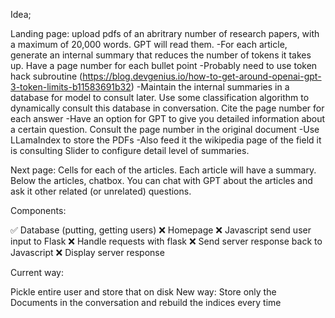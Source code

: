 Idea;

Landing page: upload pdfs of an abritrary number of research papers, with a maximum of 20,000 words. GPT will read them.
-For each article, generate an internal summary that reduces the number of tokens it takes up. Have a page number for each bullet point
    -Probably need to use token hack subroutine (https://blog.devgenius.io/how-to-get-around-openai-gpt-3-token-limits-b11583691b32)
-Maintain the internal summaries in a database for model to consult later. Use some classification algorithm to dynamically consult this database in conversation. Cite the page number for each answer
-Have an option for GPT to give you detailed information about a certain question. Consult the page number in the original document
-Use LLamaIndex to store the PDFs
-Also feed it the wikipedia page of the field it is consulting
Slider to configure detail level of summaries.

Next page: 
Cells for each of the articles. Each article will have a summary. 
Below the articles, chatbox. You can chat with GPT about the articles and ask it other related (or unrelated) questions. 


Components:

✅ Database (putting, getting users)
❌ Homepage
❌ Javascript send user input to Flask
❌ Handle requests with flask
❌ Send server response back to Javascript
❌ Display server response


Current way:

Pickle entire user and store that on disk
New way:
Store only the Documents in the conversation and rebuild the indices every time 